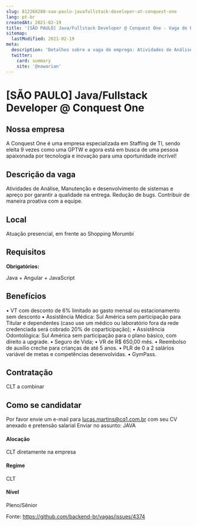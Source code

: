 ```yaml
---
slug: 812268280-sao-paulo-javafullstack-developer-at-conquest-one
lang: pt-br
createdAt: 2021-02-19
title: '[SÃO PAULO] Java/Fullstack Developer @ Conquest One - Vaga de Emprego'
sitemap:
  lastModified: 2021-02-19
meta:
  description: 'Detalhes sobre a vaga de emprego: Atividades de Análise, Manutenção e desenvolvimento de sistemas e apreço por garantir a qualidade na entrega. Redução de bugs. Contribuir de maneira proativa com a equipe.'
  twitter:
    card: summary
    site: '@nawarian'
---
```


# [SÃO PAULO] Java/Fullstack Developer @ Conquest One

## Nossa empresa

A Conquest One é uma empresa especializada em Staffing de TI, sendo eleita 9 vezes como uma GPTW e agora está em busca de uma pessoa apaixonada por tecnologia e inovação para uma oportunidade incrível!

## Descrição da vaga

Atividades de Análise, Manutenção e desenvolvimento de sistemas e apreço por garantir a qualidade na entrega. Redução de bugs.  Contribuir de maneira proativa com a equipe.

## Local

Atuação presencial, em frente ao Shopping Morumbi

## Requisitos

**Obrigatórios:**

Java + Angular + JavaScript

## Benefícios

• VT com desconto de 6% limitado ao gasto mensal ou estacionamento sem desconto
• Assistência Médica: Sul América sem participação para Titular e dependentes (caso use um médico ou laboratório fora da rede credenciada será cobrado 20% de coparticipação);
• Assistência Odontológica: Sul América sem participação para o plano básico, com direito a upgrade.
• Seguro de Vida;
• VR de R$ 650,00 mês.
• Reembolso de auxílio creche para crianças de até 5 anos.
• PLR de 0 a 2 salários variável de metas e competências desenvolvidas.
• GymPass.

## Contratação

CLT a combinar

## Como se candidatar

Por favor envie um e-mail para lucas.martins@cq1.com.br com seu CV anexado e pretensão salarial
Enviar no assunto: JAVA

#### Alocação
CLT diretamente na empresa 

#### Regime
CLT

#### Nível
Pleno/Sênior





Fonte: https://github.com/backend-br/vagas/issues/4374